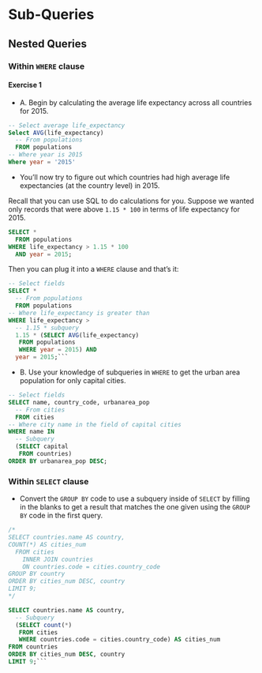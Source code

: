 Sub-Queries
================

## Nested Queries

### Within `WHERE` clause

#### Exercise 1

  - A. Begin by calculating the average life expectancy across all
    countries for 2015.

<!-- end list -->

``` sql
-- Select average life_expectancy
Select AVG(life_expectancy)
  -- From populations
  FROM populations
-- Where year is 2015
Where year = '2015'
```

  - You’ll now try to figure out which countries had high average life
    expectancies (at the country level) in 2015.

Recall that you can use SQL to do calculations for you. Suppose we
wanted only records that were above `1.15 * 100` in terms of life
expectancy for 2015.

``` sql
SELECT *
  FROM populations
WHERE life_expectancy > 1.15 * 100
  AND year = 2015;
```

Then you can plug it into a `WHERE` clause and that’s it:

```` sql
-- Select fields
SELECT *
  -- From populations
  FROM populations
-- Where life_expectancy is greater than
WHERE life_expectancy >
  -- 1.15 * subquery
  1.15 * (SELECT AVG(life_expectancy)
   FROM populations
   WHERE year = 2015) AND
  year = 2015;```
````

  - B. Use your knowledge of subqueries in `WHERE` to get the urban area
    population for only capital cities.

<!-- end list -->

``` sql
-- Select fields
SELECT name, country_code, urbanarea_pop
  -- From cities
  FROM cities
-- Where city name in the field of capital cities
WHERE name IN
  -- Subquery
  (SELECT capital
   FROM countries)
ORDER BY urbanarea_pop DESC;
```

### Within `SELECT` clause

  - Convert the `GROUP BY` code to use a subquery inside of `SELECT` by
    filling in the blanks to get a result that matches the one given
    using the `GROUP BY` code in the first query.

<!-- end list -->

```` sql
/*
SELECT countries.name AS country,
COUNT(*) AS cities_num
  FROM cities
    INNER JOIN countries
    ON countries.code = cities.country_code
GROUP BY country
ORDER BY cities_num DESC, country
LIMIT 9;
*/

SELECT countries.name AS country,
  -- Subquery
  (SELECT count(*)
   FROM cities
   WHERE countries.code = cities.country_code) AS cities_num
FROM countries
ORDER BY cities_num DESC, country
LIMIT 9;```
````
